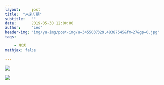 ```yaml
---
layout:     post
title:  "未来可期"
subtitle:   ""
date:       2019-05-30 12:00:00
author:     "Leo"
header-img: "img/yu-img/post-img/u=3455037329,48387545&fm=27&gp=0.jpg"
tags:

    - 生活
mathjax: false

---
```

![](https://thumbsnap.com/s/z4xxFKlf.jpg?0828)

![](https://thumbsnap.com/s/oawQa6Ib.jpg?0828)

